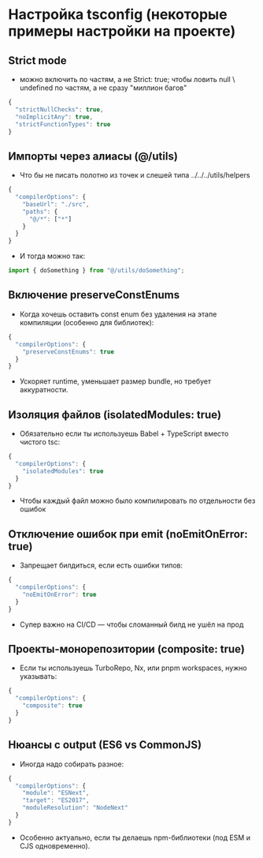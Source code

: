 # Настройка tsconfig (некоторые примеры настройки на проекте)

## Strict mode

- можно включить по частям, а не Strict: true; чтобы ловить null \ undefined по частям, а не сразу "миллион багов"

```js
{
  "strictNullChecks": true,
  "noImplicitAny": true,
  "strictFunctionTypes": true
}
```

## Импорты через алиасы (@/utils)

- Что бы не писать полотно из точек и слешей типа ../../../utils/helpers

```js
{
  "compilerOptions": {
    "baseUrl": "./src",
    "paths": {
      "@/*": ["*"]
    }
  }
}
```

- И тогда можно так:

```js
import { doSomething } from "@/utils/doSomething";
```

## Включение preserveConstEnums

- Когда хочешь оставить const enum без удаления на этапе компиляции (особенно для библиотек):

```js
{
  "compilerOptions": {
    "preserveConstEnums": true
  }
}
```

- Ускоряет runtime, уменьшает размер bundle, но требует аккуратности.

## Изоляция файлов (isolatedModules: true)

- Обязательно если ты используешь Babel + TypeScript вместо чистого tsc:

```js
{
  "compilerOptions": {
    "isolatedModules": true
  }
}
```

- Чтобы каждый файл можно было компилировать по отдельности без ошибок

## Отключение ошибок при emit (noEmitOnError: true)

- Запрещает билдиться, если есть ошибки типов:

```js
{
  "compilerOptions": {
    "noEmitOnError": true
  }
}
```

- Супер важно на CI/CD — чтобы сломанный билд не ушёл на прод

## Проекты-монорепозитории (composite: true)

- Если ты используешь TurboRepo, Nx, или pnpm workspaces, нужно указывать:

```js
{
  "compilerOptions": {
    "composite": true
  }
}
```

## Нюансы с output (ES6 vs CommonJS)

- Иногда надо собирать разное:

```js
{
  "compilerOptions": {
    "module": "ESNext",
    "target": "ES2017",
    "moduleResolution": "NodeNext"
  }
}
```

- Особенно актуально, если ты делаешь npm-библиотеки (под ESM и CJS одновременно).

